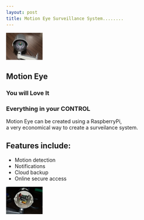 ```yaml
---
layout: post
title: Motion Eye Surveillance System........
---
```

<img src = "https://github.com/immortalkrazy/immortalkrazy.github.io/blob/master/images/mm1.png" width=100>

## Motion Eye
### You will Love It
### Everything in your CONTROL


Motion Eye can be created using a RaspberryPi,<br>
a very economical way to create a surveilance system.

## Features include:

- Motion detection
- Notifications
- Cloud backup
- Online secure access

<img src = "https://github.com/immortalkrazy/immortalkrazy.github.io/blob/master/images/mm2.png" width=100>
